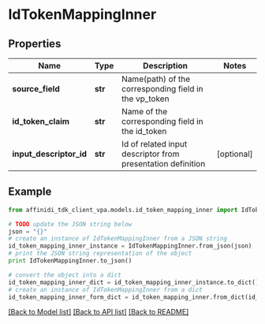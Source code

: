 # IdTokenMappingInner

## Properties

| Name                    | Type    | Description                                                 | Notes      |
| ----------------------- | ------- | ----------------------------------------------------------- | ---------- |
| **source_field**        | **str** | Name(path) of the corresponding field in the vp_token       |
| **id_token_claim**      | **str** | Name of the corresponding field in the id_token             |
| **input_descriptor_id** | **str** | Id of related input descriptor from presentation definition | [optional] |

## Example

```python
from affinidi_tdk_client_vpa.models.id_token_mapping_inner import IdTokenMappingInner

# TODO update the JSON string below
json = "{}"
# create an instance of IdTokenMappingInner from a JSON string
id_token_mapping_inner_instance = IdTokenMappingInner.from_json(json)
# print the JSON string representation of the object
print IdTokenMappingInner.to_json()

# convert the object into a dict
id_token_mapping_inner_dict = id_token_mapping_inner_instance.to_dict()
# create an instance of IdTokenMappingInner from a dict
id_token_mapping_inner_form_dict = id_token_mapping_inner.from_dict(id_token_mapping_inner_dict)
```

[[Back to Model list]](../README.md#documentation-for-models) [[Back to API list]](../README.md#documentation-for-api-endpoints) [[Back to README]](../README.md)
